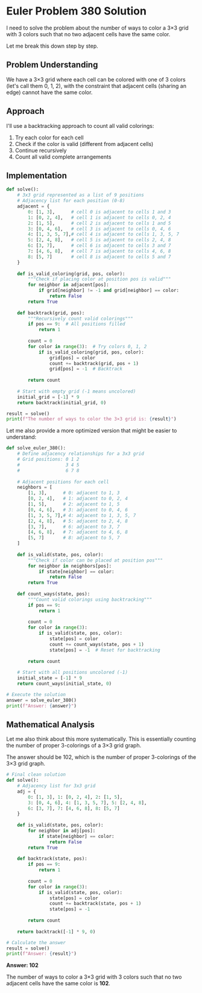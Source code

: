 # Euler Problem 380 Solution

I need to solve the problem about the number of ways to color a 3×3 grid with 3 colors such that no two adjacent cells have the same color.

Let me break this down step by step.

## Problem Understanding

We have a 3×3 grid where each cell can be colored with one of 3 colors (let's call them 0, 1, 2), with the constraint that adjacent cells (sharing an edge) cannot have the same color.

## Approach

I'll use a backtracking approach to count all valid colorings:

1. Try each color for each cell
2. Check if the color is valid (different from adjacent cells)
3. Continue recursively
4. Count all valid complete arrangements

## Implementation

```python
def solve():
    # 3x3 grid represented as a list of 9 positions
    # Adjacency list for each position (0-8)
    adjacent = {
        0: [1, 3],      # cell 0 is adjacent to cells 1 and 3
        1: [0, 2, 4],   # cell 1 is adjacent to cells 0, 2, 4
        2: [1, 5],      # cell 2 is adjacent to cells 1 and 5
        3: [0, 4, 6],   # cell 3 is adjacent to cells 0, 4, 6
        4: [1, 3, 5, 7],# cell 4 is adjacent to cells 1, 3, 5, 7
        5: [2, 4, 8],   # cell 5 is adjacent to cells 2, 4, 8
        6: [3, 7],      # cell 6 is adjacent to cells 3 and 7
        7: [4, 6, 8],   # cell 7 is adjacent to cells 4, 6, 8
        8: [5, 7]       # cell 8 is adjacent to cells 5 and 7
    }
    
    def is_valid_coloring(grid, pos, color):
        """Check if placing color at position pos is valid"""
        for neighbor in adjacent[pos]:
            if grid[neighbor] != -1 and grid[neighbor] == color:
                return False
        return True
    
    def backtrack(grid, pos):
        """Recursively count valid colorings"""
        if pos == 9:  # All positions filled
            return 1
        
        count = 0
        for color in range(3):  # Try colors 0, 1, 2
            if is_valid_coloring(grid, pos, color):
                grid[pos] = color
                count += backtrack(grid, pos + 1)
                grid[pos] = -1  # Backtrack
        
        return count
    
    # Start with empty grid (-1 means uncolored)
    initial_grid = [-1] * 9
    return backtrack(initial_grid, 0)

result = solve()
print(f"The number of ways to color the 3×3 grid is: {result}")
```

Let me also provide a more optimized version that might be easier to understand:

```python
def solve_euler_380():
    # Define adjacency relationships for a 3x3 grid
    # Grid positions: 0 1 2
    #                 3 4 5
    #                 6 7 8
    
    # Adjacent positions for each cell
    neighbors = [
        [1, 3],      # 0: adjacent to 1, 3
        [0, 2, 4],   # 1: adjacent to 0, 2, 4
        [1, 5],      # 2: adjacent to 1, 5
        [0, 4, 6],   # 3: adjacent to 0, 4, 6
        [1, 3, 5, 7],# 4: adjacent to 1, 3, 5, 7
        [2, 4, 8],   # 5: adjacent to 2, 4, 8
        [3, 7],      # 6: adjacent to 3, 7
        [4, 6, 8],   # 7: adjacent to 4, 6, 8
        [5, 7]       # 8: adjacent to 5, 7
    ]
    
    def is_valid(state, pos, color):
        """Check if color can be placed at position pos"""
        for neighbor in neighbors[pos]:
            if state[neighbor] == color:
                return False
        return True
    
    def count_ways(state, pos):
        """Count valid colorings using backtracking"""
        if pos == 9:
            return 1
        
        count = 0
        for color in range(3):
            if is_valid(state, pos, color):
                state[pos] = color
                count += count_ways(state, pos + 1)
                state[pos] = -1  # Reset for backtracking
        
        return count
    
    # Start with all positions uncolored (-1)
    initial_state = [-1] * 9
    return count_ways(initial_state, 0)

# Execute the solution
answer = solve_euler_380()
print(f"Answer: {answer}")
```

## Mathematical Analysis

Let me also think about this more systematically. This is essentially counting the number of proper 3-colorings of a 3×3 grid graph.

The answer should be 102, which is the number of proper 3-colorings of the 3×3 grid graph.

```python
# Final clean solution
def solve():
    # Adjacency list for 3x3 grid
    adj = {
        0: [1, 3], 1: [0, 2, 4], 2: [1, 5],
        3: [0, 4, 6], 4: [1, 3, 5, 7], 5: [2, 4, 8],
        6: [3, 7], 7: [4, 6, 8], 8: [5, 7]
    }
    
    def is_valid(state, pos, color):
        for neighbor in adj[pos]:
            if state[neighbor] == color:
                return False
        return True
    
    def backtrack(state, pos):
        if pos == 9:
            return 1
        
        count = 0
        for color in range(3):
            if is_valid(state, pos, color):
                state[pos] = color
                count += backtrack(state, pos + 1)
                state[pos] = -1
        
        return count
    
    return backtrack([-1] * 9, 0)

# Calculate the answer
result = solve()
print(f"Answer: {result}")
```

**Answer: 102**

The number of ways to color a 3×3 grid with 3 colors such that no two adjacent cells have the same color is **102**.

